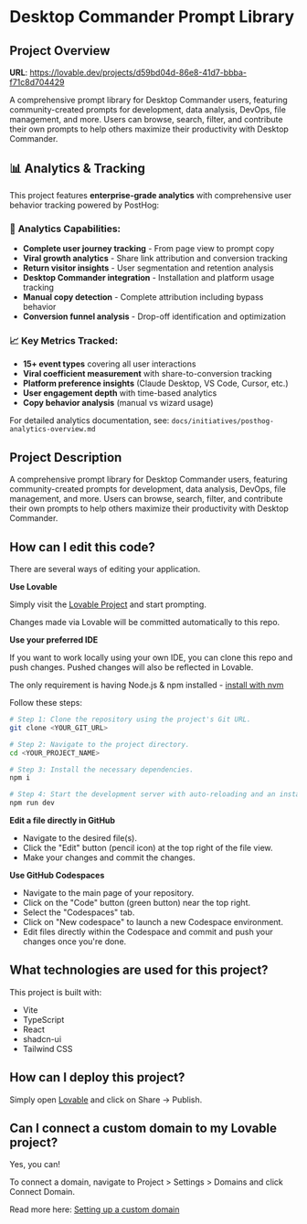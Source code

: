 # Desktop Commander Prompt Library

## Project Overview

**URL**: https://lovable.dev/projects/d59bd04d-86e8-41d7-bbba-f71c8d704429

A comprehensive prompt library for Desktop Commander users, featuring community-created prompts for development, data analysis, DevOps, file management, and more. Users can browse, search, filter, and contribute their own prompts to help others maximize their productivity with Desktop Commander.

## 📊 Analytics & Tracking

This project features **enterprise-grade analytics** with comprehensive user behavior tracking powered by PostHog:

### 🎯 **Analytics Capabilities:**
- **Complete user journey tracking** - From page view to prompt copy
- **Viral growth analytics** - Share link attribution and conversion tracking  
- **Return visitor insights** - User segmentation and retention analysis
- **Desktop Commander integration** - Installation and platform usage tracking
- **Manual copy detection** - Complete attribution including bypass behavior
- **Conversion funnel analysis** - Drop-off identification and optimization

### 📈 **Key Metrics Tracked:**
- **15+ event types** covering all user interactions
- **Viral coefficient measurement** with share-to-conversion tracking
- **Platform preference insights** (Claude Desktop, VS Code, Cursor, etc.)
- **User engagement depth** with time-based analytics
- **Copy behavior analysis** (manual vs wizard usage)

For detailed analytics documentation, see: `docs/initiatives/posthog-analytics-overview.md`

## Project Description

A comprehensive prompt library for Desktop Commander users, featuring community-created prompts for development, data analysis, DevOps, file management, and more. Users can browse, search, filter, and contribute their own prompts to help others maximize their productivity with Desktop Commander.

## How can I edit this code?

There are several ways of editing your application.

**Use Lovable**

Simply visit the [Lovable Project](https://lovable.dev/projects/d59bd04d-86e8-41d7-bbba-f71c8d704429) and start prompting.

Changes made via Lovable will be committed automatically to this repo.

**Use your preferred IDE**

If you want to work locally using your own IDE, you can clone this repo and push changes. Pushed changes will also be reflected in Lovable.

The only requirement is having Node.js & npm installed - [install with nvm](https://github.com/nvm-sh/nvm#installing-and-updating)

Follow these steps:

```sh
# Step 1: Clone the repository using the project's Git URL.
git clone <YOUR_GIT_URL>

# Step 2: Navigate to the project directory.
cd <YOUR_PROJECT_NAME>

# Step 3: Install the necessary dependencies.
npm i

# Step 4: Start the development server with auto-reloading and an instant preview.
npm run dev
```

**Edit a file directly in GitHub**

- Navigate to the desired file(s).
- Click the "Edit" button (pencil icon) at the top right of the file view.
- Make your changes and commit the changes.

**Use GitHub Codespaces**

- Navigate to the main page of your repository.
- Click on the "Code" button (green button) near the top right.
- Select the "Codespaces" tab.
- Click on "New codespace" to launch a new Codespace environment.
- Edit files directly within the Codespace and commit and push your changes once you're done.

## What technologies are used for this project?

This project is built with:

- Vite
- TypeScript
- React
- shadcn-ui
- Tailwind CSS

## How can I deploy this project?

Simply open [Lovable](https://lovable.dev/projects/d59bd04d-86e8-41d7-bbba-f71c8d704429) and click on Share -> Publish.

## Can I connect a custom domain to my Lovable project?

Yes, you can!

To connect a domain, navigate to Project > Settings > Domains and click Connect Domain.

Read more here: [Setting up a custom domain](https://docs.lovable.dev/tips-tricks/custom-domain#step-by-step-guide)
